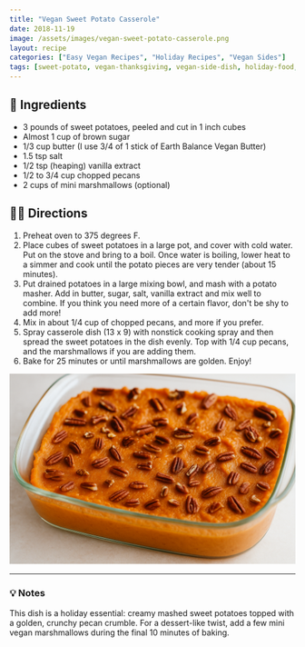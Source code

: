 ```yaml
---
title: "Vegan Sweet Potato Casserole"
date: 2018-11-19
image: /assets/images/vegan-sweet-potato-casserole.png
layout: recipe
categories: ["Easy Vegan Recipes", "Holiday Recipes", "Vegan Sides"]
tags: [sweet-potato, vegan-thanksgiving, vegan-side-dish, holiday-food, casserole]
---
```


## 🧾 Ingredients

- 3 pounds of sweet potatoes, peeled and cut in 1 inch cubes
- Almost 1 cup of brown sugar
- 1/3 cup butter (I use 3/4 of 1 stick of Earth Balance Vegan Butter)
- 1.5 tsp salt
- 1/2 tsp (heaping) vanilla extract
- 1/2 to 3/4  cup chopped pecans
- 2 cups of mini marshmallows (optional)

## 👩‍🍳 Directions

1. Preheat oven to 375 degrees F.
2. Place cubes of sweet potatoes in a large pot, and cover with cold water. Put on the stove and bring to a boil. Once water is boiling, lower heat to a simmer and cook until the potato pieces are very tender (about 15 minutes).
3. Put drained potatoes in a large mixing bowl, and mash with a potato masher. Add in butter, sugar, salt, vanilla extract and mix well to combine. If you think you need more of a certain flavor, don't be shy to add more!
4. Mix in about 1/4 cup of chopped pecans, and more if you prefer.
5. Spray casserole dish (13 x 9) with nonstick cooking spray and then spread the sweet potatoes in the dish evenly. Top with 1/4 cup pecans, and the marshmallows if you are adding them.
6. Bake for 25 minutes or until marshmallows are golden. Enjoy!

![Vegan Sweet Potato Casserole](/assets/images/vegan-sweet-potato-casserole.png)

---

### 💡 Notes

This dish is a holiday essential: creamy mashed sweet potatoes topped with a golden, crunchy pecan crumble. For a dessert-like twist, add a few mini vegan marshmallows during the final 10 minutes of baking.